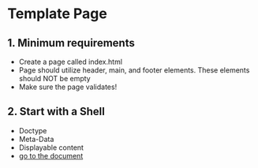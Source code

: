 # Template Page

## 1. Minimum requirements
* Create a page called index.html
* Page should utilize header, main, and footer elements. These elements should NOT be empty
* Make sure the page validates!

## 2. Start with a Shell
* Doctype
* Meta-Data
* Displayable content
* [go to the document](../codes/index.html)